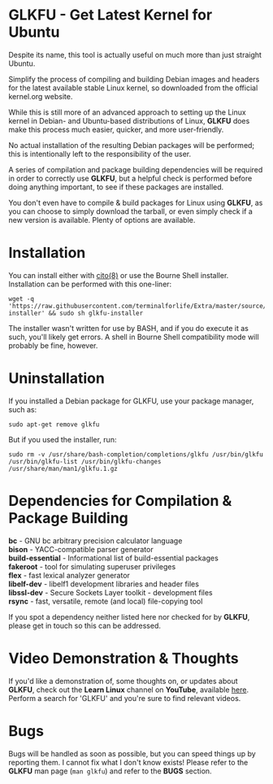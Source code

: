 # GLKFU - Get Latest Kernel for Ubuntu

Despite its name, this tool is actually useful on much more than just straight Ubuntu.

Simplify the process of compiling and building Debian images and headers for the latest available stable Linux kernel, so downloaded from the official kernel.org website.

While this is still more of an advanced approach to setting up the Linux kernel in Debian- and Ubuntu-based distributions of Linux, **GLKFU** does make this process much easier, quicker, and more user-friendly.

No actual installation of the resulting Debian packages will be performed; this is intentionally left to the responsibility of the user.

A series of compilation and package building dependencies will be required in order to correctly use **GLKFU**, but a helpful check is performed before doing anything important, to see if these packages are installed.

You don't even have to compile & build packages for Linux using **GLKFU**, as you can choose to simply download the tarball, or even simply check if a new version is available. Plenty of options are available.

# Installation

You can install either with [cito(8)](https://github.com/terminalforlife/Extra/tree/master/source/cito) or use the Bourne Shell installer. Installation can be performed with this one-liner:

```
wget -q 'https://raw.githubusercontent.com/terminalforlife/Extra/master/source/glkfu/glkfu-installer' && sudo sh glkfu-installer
```

The installer wasn't written for use by BASH, and if you do execute it as such, you'll likely get errors. A shell in Bourne Shell compatibility mode will probably be fine, however.

# Uninstallation

If you installed a Debian package for GLKFU, use your package manager, such as:

```
sudo apt-get remove glkfu
```

But if you used the installer, run:

```
sudo rm -v /usr/share/bash-completion/completions/glkfu /usr/bin/glkfu /usr/bin/glkfu-list /usr/bin/glkfu-changes /usr/share/man/man1/glkfu.1.gz
```

# Dependencies for Compilation & Package Building

**bc** - GNU bc arbitrary precision calculator language\
**bison** - YACC-compatible parser generator\
**build-essential** - Informational list of build-essential packages\
**fakeroot** - tool for simulating superuser privileges\
**flex** - fast lexical analyzer generator\
**libelf-dev** - libelf1 development libraries and header files\
**libssl-dev** - Secure Sockets Layer toolkit - development files\
**rsync** - fast, versatile, remote (and local) file-copying tool

If you spot a dependency neither listed here nor checked for by **GLKFU**, please get in touch so this can be addressed.

# Video Demonstration & Thoughts

If you'd like a demonstration of, some thoughts on, or updates about **GLKFU**, check out the **Learn Linux** channel on **YouTube**, available [here](https://www.youtube.com/c/learnlinux). Perform a search for 'GLKFU' and you're sure to find relevant videos.

# Bugs

Bugs will be handled as soon as possible, but you can speed things up by reporting them. I cannot fix what I don't know exists! Please refer to the **GLKFU** man page (`man glkfu`) and refer to the **BUGS** section.
